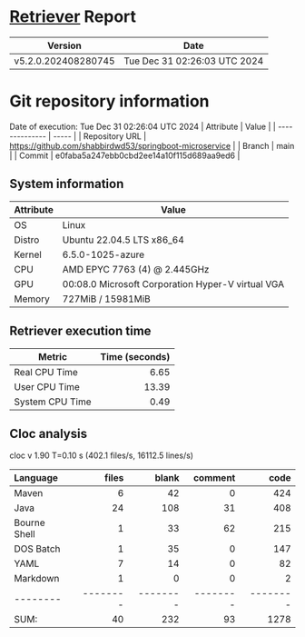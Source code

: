 # [Retriever](https://github.com/PalladioSimulator/Palladio-ReverseEngineering-Retriever) Report
| Version | Date |
| ------- | ---- |
| v5.2.0.202408280745 | Tue Dec 31 02:26:03 UTC 2024 |

# Git repository information
Date of execution: Tue Dec 31 02:26:04 UTC 2024
|    Attribute   | Value |
| -------------- | ----- |
| Repository URL | https://github.com/shabbirdwd53/springboot-microservice |
| Branch         | main |
| Commit         | e0faba5a247ebb0cbd2ee14a10f115d689aa9ed6 |


## System information
| Attribute | Value |
| --------- | ----- |
| OS | Linux  |
| Distro | Ubuntu 22.04.5 LTS x86_64  |
| Kernel | 6.5.0-1025-azure  |
| CPU | AMD EPYC 7763 (4) @ 2.445GHz  |
| GPU | 00:08.0 Microsoft Corporation Hyper-V virtual VGA  |
| Memory | 727MiB / 15981MiB  |

## Retriever execution time
| Metric | Time (seconds) |
| --- | ---: |
| Real CPU Time | 6.65 |
| User CPU Time | 13.39 |
| System CPU Time | 0.49 |
<!--
Explainations:
- __Real CPU Time__: actual time the command has run (can be less than total time spent in user and system mode for multi-threaded processes)
- __User CPU Time__: time the command has spent running in user mode
- __System CPU Time__: time the command has spent running in system or kernel mode
-->

## Cloc analysis
cloc v 1.90  T=0.10 s (402.1 files/s, 16112.5 lines/s)

Language|files|blank|comment|code
:-------|-------:|-------:|-------:|-------:
Maven|6|42|0|424
Java|24|108|31|408
Bourne Shell|1|33|62|215
DOS Batch|1|35|0|147
YAML|7|14|0|82
Markdown|1|0|0|2
--------|--------|--------|--------|--------
SUM:|40|232|93|1278
